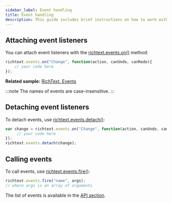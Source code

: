 ```yaml
---
sidebar_label: Event handling
title: Event handling
description: This guide includes brief instructions on how to work with event listeners and call events in DHTMLX Rich Text Editor.
---
```


## Attaching event listeners

You can attach event listeners with the [richtext.events.on()](api/events_bus.md#on) method:

~~~js
richtext.events.on("Change", function(action, canUndo, canRedo){
    // your code here
});
~~~

**Related sample:** [RichText. Events](https://snippet.dhtmlx.com/sb5qipjz)

:::note
The names of events are case-insensitive.
:::

## Detaching event listeners

To detach events, use [richtext.events.detach()](api/events_bus.md#detach):

~~~js
var change = richtext.events.on("Change", function(action, canUndo, canRedo){
     // your code here
});
richtext.events.detach(change);
~~~

## Calling events

To call events, use [richtext.events.fire()](api/events_bus.md#fire):

~~~js
richtext.events.fire("name", args);
// where args is an array of arguments
~~~

The list of events is available in the [API section](api/events.md).

